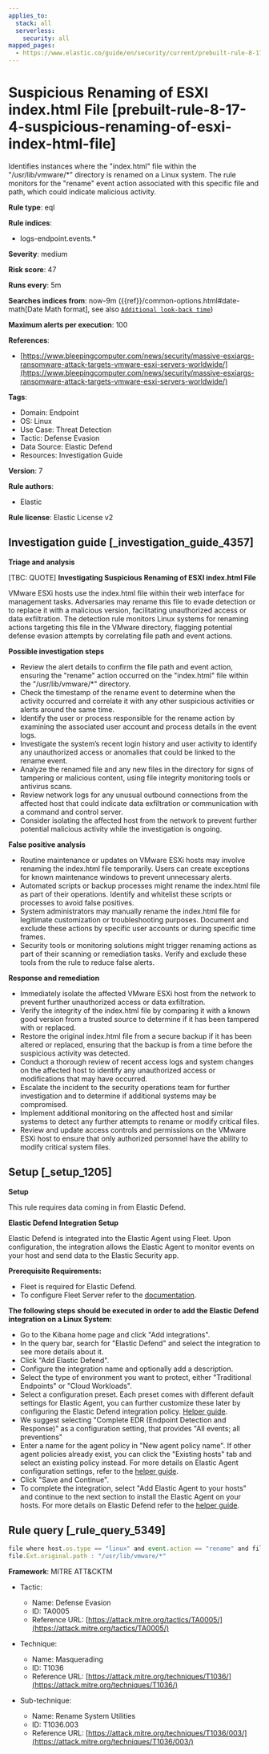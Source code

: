 ```yaml
---
applies_to:
  stack: all
  serverless:
    security: all
mapped_pages:
  - https://www.elastic.co/guide/en/security/current/prebuilt-rule-8-17-4-suspicious-renaming-of-esxi-index-html-file.html
---
```


# Suspicious Renaming of ESXI index.html File [prebuilt-rule-8-17-4-suspicious-renaming-of-esxi-index-html-file]

Identifies instances where the "index.html" file within the "/usr/lib/vmware/*" directory is renamed on a Linux system. The rule monitors for the "rename" event action associated with this specific file and path, which could indicate malicious activity.

**Rule type**: eql

**Rule indices**:

* logs-endpoint.events.*

**Severity**: medium

**Risk score**: 47

**Runs every**: 5m

**Searches indices from**: now-9m ({{ref}}/common-options.html#date-math[Date Math format], see also [`Additional look-back time`](docs-content://solutions/security/detect-and-alert/create-detection-rule.md#rule-schedule))

**Maximum alerts per execution**: 100

**References**:

* [https://www.bleepingcomputer.com/news/security/massive-esxiargs-ransomware-attack-targets-vmware-esxi-servers-worldwide/](https://www.bleepingcomputer.com/news/security/massive-esxiargs-ransomware-attack-targets-vmware-esxi-servers-worldwide/)

**Tags**:

* Domain: Endpoint
* OS: Linux
* Use Case: Threat Detection
* Tactic: Defense Evasion
* Data Source: Elastic Defend
* Resources: Investigation Guide

**Version**: 7

**Rule authors**:

* Elastic

**Rule license**: Elastic License v2

## Investigation guide [_investigation_guide_4357]

**Triage and analysis**

[TBC: QUOTE]
**Investigating Suspicious Renaming of ESXI index.html File**

VMware ESXi hosts use the index.html file within their web interface for management tasks. Adversaries may rename this file to evade detection or to replace it with a malicious version, facilitating unauthorized access or data exfiltration. The detection rule monitors Linux systems for renaming actions targeting this file in the VMware directory, flagging potential defense evasion attempts by correlating file path and event actions.

**Possible investigation steps**

* Review the alert details to confirm the file path and event action, ensuring the "rename" action occurred on the "index.html" file within the "/usr/lib/vmware/*" directory.
* Check the timestamp of the rename event to determine when the activity occurred and correlate it with any other suspicious activities or alerts around the same time.
* Identify the user or process responsible for the rename action by examining the associated user account and process details in the event logs.
* Investigate the system’s recent login history and user activity to identify any unauthorized access or anomalies that could be linked to the rename event.
* Analyze the renamed file and any new files in the directory for signs of tampering or malicious content, using file integrity monitoring tools or antivirus scans.
* Review network logs for any unusual outbound connections from the affected host that could indicate data exfiltration or communication with a command and control server.
* Consider isolating the affected host from the network to prevent further potential malicious activity while the investigation is ongoing.

**False positive analysis**

* Routine maintenance or updates on VMware ESXi hosts may involve renaming the index.html file temporarily. Users can create exceptions for known maintenance windows to prevent unnecessary alerts.
* Automated scripts or backup processes might rename the index.html file as part of their operations. Identify and whitelist these scripts or processes to avoid false positives.
* System administrators may manually rename the index.html file for legitimate customization or troubleshooting purposes. Document and exclude these actions by specific user accounts or during specific time frames.
* Security tools or monitoring solutions might trigger renaming actions as part of their scanning or remediation tasks. Verify and exclude these tools from the rule to reduce false alerts.

**Response and remediation**

* Immediately isolate the affected VMware ESXi host from the network to prevent further unauthorized access or data exfiltration.
* Verify the integrity of the index.html file by comparing it with a known good version from a trusted source to determine if it has been tampered with or replaced.
* Restore the original index.html file from a secure backup if it has been altered or replaced, ensuring that the backup is from a time before the suspicious activity was detected.
* Conduct a thorough review of recent access logs and system changes on the affected host to identify any unauthorized access or modifications that may have occurred.
* Escalate the incident to the security operations team for further investigation and to determine if additional systems may be compromised.
* Implement additional monitoring on the affected host and similar systems to detect any further attempts to rename or modify critical files.
* Review and update access controls and permissions on the VMware ESXi host to ensure that only authorized personnel have the ability to modify critical system files.


## Setup [_setup_1205]

**Setup**

This rule requires data coming in from Elastic Defend.

**Elastic Defend Integration Setup**

Elastic Defend is integrated into the Elastic Agent using Fleet. Upon configuration, the integration allows the Elastic Agent to monitor events on your host and send data to the Elastic Security app.

**Prerequisite Requirements:**

* Fleet is required for Elastic Defend.
* To configure Fleet Server refer to the [documentation](docs-content://reference/ingestion-tools/fleet/fleet-server.md).

**The following steps should be executed in order to add the Elastic Defend integration on a Linux System:**

* Go to the Kibana home page and click "Add integrations".
* In the query bar, search for "Elastic Defend" and select the integration to see more details about it.
* Click "Add Elastic Defend".
* Configure the integration name and optionally add a description.
* Select the type of environment you want to protect, either "Traditional Endpoints" or "Cloud Workloads".
* Select a configuration preset. Each preset comes with different default settings for Elastic Agent, you can further customize these later by configuring the Elastic Defend integration policy. [Helper guide](docs-content://solutions/security/configure-elastic-defend/configure-an-integration-policy-for-elastic-defend.md).
* We suggest selecting "Complete EDR (Endpoint Detection and Response)" as a configuration setting, that provides "All events; all preventions"
* Enter a name for the agent policy in "New agent policy name". If other agent policies already exist, you can click the "Existing hosts" tab and select an existing policy instead. For more details on Elastic Agent configuration settings, refer to the [helper guide](docs-content://reference/ingestion-tools/fleet/agent-policy.md).
* Click "Save and Continue".
* To complete the integration, select "Add Elastic Agent to your hosts" and continue to the next section to install the Elastic Agent on your hosts. For more details on Elastic Defend refer to the [helper guide](docs-content://solutions/security/configure-elastic-defend/install-elastic-defend.md).


## Rule query [_rule_query_5349]

```js
file where host.os.type == "linux" and event.action == "rename" and file.name : "index.html" and
file.Ext.original.path : "/usr/lib/vmware/*"
```

**Framework**: MITRE ATT&CKTM

* Tactic:

    * Name: Defense Evasion
    * ID: TA0005
    * Reference URL: [https://attack.mitre.org/tactics/TA0005/](https://attack.mitre.org/tactics/TA0005/)

* Technique:

    * Name: Masquerading
    * ID: T1036
    * Reference URL: [https://attack.mitre.org/techniques/T1036/](https://attack.mitre.org/techniques/T1036/)

* Sub-technique:

    * Name: Rename System Utilities
    * ID: T1036.003
    * Reference URL: [https://attack.mitre.org/techniques/T1036/003/](https://attack.mitre.org/techniques/T1036/003/)



